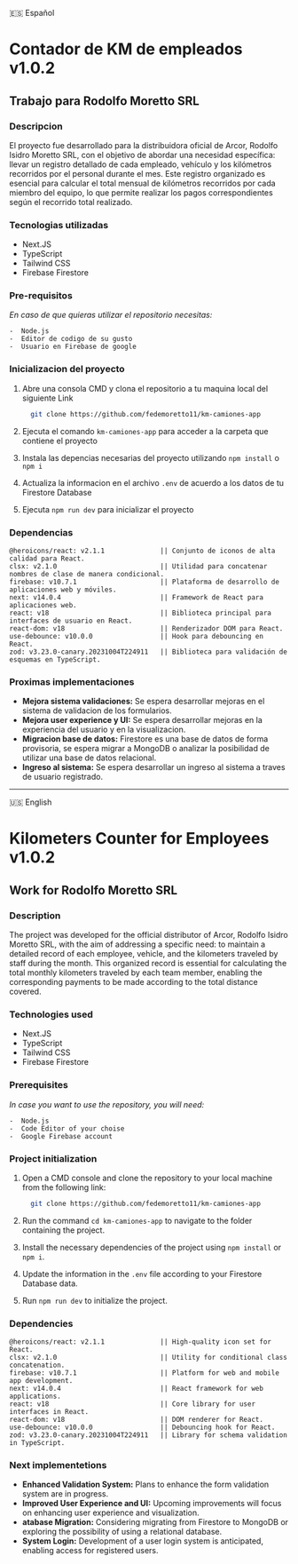 🇪🇸 Español  

# Contador de KM de empleados v1.0.2
## Trabajo para Rodolfo Moretto SRL


### Descripcion 

El proyecto fue desarrollado para la distribuidora oficial de Arcor, Rodolfo Isidro Moretto SRL, con el objetivo de abordar una necesidad específica: llevar un registro detallado de cada empleado, vehículo y los kilómetros recorridos por el personal durante el mes. Este registro organizado es esencial para calcular el total mensual de kilómetros recorridos por cada miembro del equipo, lo que permite realizar los pagos correspondientes según el recorrido total realizado.

### Tecnologias utilizadas
- Next.JS
- TypeScript
- Tailwind CSS
- Firebase Firestore

### Pre-requisitos

_En caso de que quieras utilizar el repositorio necesitas:_

```
-  Node.js
-  Editor de codigo de su gusto
-  Usuario en Firebase de google

```

### Inicializacion del proyecto


1. Abre una consola CMD y clona el repositorio a tu maquina local del siguiente Link

    ```bash
      git clone https://github.com/fedemoretto11/km-camiones-app
    ```
1. Ejecuta el comando `km-camiones-app` para acceder a la carpeta que contiene el proyecto
1. Instala las depencias necesarias del proyecto utilizando `npm install` o `npm i`
1. Actualiza la informacion en el archivo `.env` de acuerdo a los datos de tu Firestore Database
1. Ejecuta `npm run dev` para inicializar el proyecto


### Dependencias


```
@heroicons/react: v2.1.1              || Conjunto de iconos de alta calidad para React.
clsx: v2.1.0                          || Utilidad para concatenar nombres de clase de manera condicional.
firebase: v10.7.1                     || Plataforma de desarrollo de aplicaciones web y móviles.
next: v14.0.4                         || Framework de React para aplicaciones web.
react: v18                            || Biblioteca principal para interfaces de usuario en React.
react-dom: v18                        || Renderizador DOM para React.
use-debounce: v10.0.0                 || Hook para debouncing en React.
zod: v3.23.0-canary.20231004T224911   || Biblioteca para validación de esquemas en TypeScript.

```

### Proximas implementaciones


-  **Mejora sistema validaciones:** Se espera desarrollar mejoras en el sistema de validacion de los formularios.
-  **Mejora user experience y UI:** Se espera desarrollar mejoras en la experiencia del usuario y en la visualizacion.
-  **Migracion base de datos:** Firestore es una base de datos de forma provisoria, se espera migrar a MongoDB o analizar la posibilidad de utilizar una base de datos relacional.
-  **Ingreso al sistema:** Se espera desarrollar un ingreso al sistema a traves de usuario registrado.


---

🇺🇸 English  

# Kilometers Counter for Employees v1.0.2
## Work for Rodolfo Moretto SRL

### Description

The project was developed for the official distributor of Arcor, Rodolfo Isidro Moretto SRL, with the aim of addressing a specific need: to maintain a detailed record of each employee, vehicle, and the kilometers traveled by staff during the month. This organized record is essential for calculating the total monthly kilometers traveled by each team member, enabling the corresponding payments to be made according to the total distance covered.

### Technologies used
- Next.JS
- TypeScript
- Tailwind CSS
- Firebase Firestore

### Prerequisites

_In case you want to use the repository, you will need:_

```
-  Node.js
-  Code Editor of your choise
-  Google Firebase account

```

### Project initialization


1. Open a CMD console and clone the repository to your local machine from the following link:

    ```bash
      git clone https://github.com/fedemoretto11/km-camiones-app
    ```
1. Run the command `cd km-camiones-app` to navigate to the folder containing the project.
1. Install the necessary dependencies of the project using `npm install` or `npm i`.
1. Update the information in the `.env` file according to your Firestore Database data.
1. Run `npm run dev` to initialize the project.


### Dependencies


```
@heroicons/react: v2.1.1              || High-quality icon set for React.
clsx: v2.1.0                          || Utility for conditional class concatenation.
firebase: v10.7.1                     || Platform for web and mobile app development.
next: v14.0.4                         || React framework for web applications.
react: v18                            || Core library for user interfaces in React.
react-dom: v18                        || DOM renderer for React.
use-debounce: v10.0.0                 || Debouncing hook for React.
zod: v3.23.0-canary.20231004T224911   || Library for schema validation in TypeScript.

```

### Next implementetions


-  **Enhanced Validation System:** Plans to enhance the form validation system are in progress.
-  **Improved User Experience and UI:** Upcoming improvements will focus on enhancing user experience and visualization.
-  **atabase Migration:** Considering migrating from Firestore to MongoDB or exploring the possibility of using a relational database.
-  **System Login:** Development of a user login system is anticipated, enabling access for registered users.





